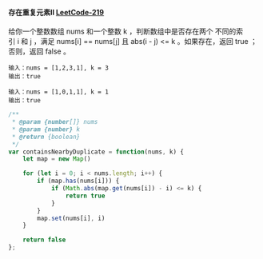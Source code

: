 #### 存在重复元素II [LeetCode-219](https://leetcode.cn/problems/contains-duplicate-ii/)

给你一个整数数组 nums 和一个整数 k ，判断数组中是否存在两个 不同的索引 i 和 j ，满足 nums[i] == nums[j] 且 abs(i - j) <= k 。如果存在，返回 true ；否则，返回 false 。

```
输入：nums = [1,2,3,1], k = 3
输出：true
```

```
输入：nums = [1,0,1,1], k = 1
输出：true
```

```js
/**
 * @param {number[]} nums
 * @param {number} k
 * @return {boolean}
 */
var containsNearbyDuplicate = function(nums, k) {
    let map = new Map()

    for (let i = 0; i < nums.length; i++) {
        if (map.has(nums[i])) {
            if (Math.abs(map.get(nums[i]) - i) <= k) {
                return true
            }
        } 
        map.set(nums[i], i)
    }

    return false
};
```


